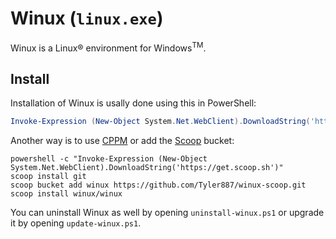 # Winux (`linux.exe`)

Winux is a Linux® environment for Windows<sup>TM</sup>.

## Install

Installation of Winux is usally done using this in PowerShell:

```powershell
Invoke-Expression (New-Object System.Net.WebClient).DownloadString('https://github.com/Tyler887/winux/raw/main/install.ps1')
```

Another way is to use [CPPM](https://github.com/Tyler887/CPPM) or add the [Scoop](https://scoop.sh) bucket:

```batch
powershell -c "Invoke-Expression (New-Object System.Net.WebClient).DownloadString('https://get.scoop.sh')"
scoop install git
scoop bucket add winux https://github.com/Tyler887/winux-scoop.git
scoop install winux/winux
```

You can uninstall Winux as well by opening `uninstall-winux.ps1` or upgrade it by opening `update-winux.ps1`.
